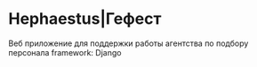 # Hephaestus|Гефест
Веб приложение для поддержки работы агентства по подбору персонала
framework: Django
